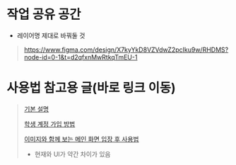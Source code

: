# 작업 공유 공간
* 레이어명 제대로 바꿔둘 것
> <https://www.figma.com/design/X7kyYkD8VZVdwZ2pcIku9w/RHDMS?node-id=0-1&t=d2qfxnMwRtkqTmEU-1>

# 사용법 참고용 글(바로 링크 이동)
> [기본 설명](https://guguuu.com/entry/159-figma)
> 
> [학생 계정 가입 방법](https://dawning-record.tistory.com/47)
>
> [이미지와 함께 보는 메인 화면 입장 후 사용법](https://blog.naver.com/wj_airborne/222976446815)
> * 현재와 UI가 약간 차이가 있음
